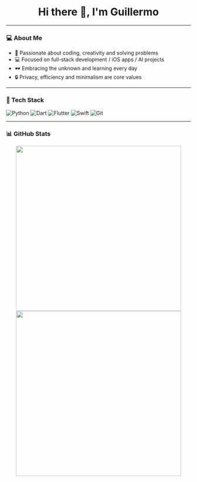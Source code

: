 <h1 align="center">Hi there 👋, I'm Guillermo</h1>

---

### 💻 About Me

- 🧠 Passionate about coding, creativity and solving problems  
- 💻 Focused on full-stack development / iOS apps / AI projects 
- 🕶️ Embracing the unknown and learning every day  
- 🔒 Privacy, efficiency and minimalism are core values  

---

### 🧰 Tech Stack

![Python](https://img.shields.io/badge/Python-3670A0?style=for-the-badge&logo=python&logoColor=white)
![Dart](https://img.shields.io/badge/Dart-0175C2?style=for-the-badge&logo=dart&logoColor=white)
![Flutter](https://img.shields.io/badge/Flutter-02569B?style=for-the-badge&logo=flutter&logoColor=white)
![Swift](https://img.shields.io/badge/Swift-FA7343?style=for-the-badge&logo=swift&logoColor=white)
![Git](https://img.shields.io/badge/Git-F05032?style=for-the-badge&logo=git&logoColor=white)

---

### 📊 GitHub Stats

<p align="center">
  <img src="https://github-readme-stats.vercel.app/api?username=GuilleBV&show_icons=true&theme=radical" width="450"/>
  <img src="https://github-readme-streak-stats.herokuapp.com/?user=GuilleBV&theme=radical" width="450"/>
</p>
